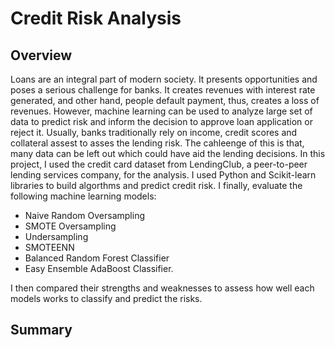 # Credit Risk Analysis
## Overview
Loans are an integral part of modern society. It presents opportunities and poses a serious challenge for banks. It creates revenues with interest rate generated, and other hand, people default payment, thus, creates a loss of revenues. However, machine learning can be used to analyze large set of data to predict risk and inform the decision to approve loan application or reject it. 
Usually, banks traditionally rely on income, credit scores and collateral assest to asses the lending risk. The cahleenge of this is that, many data can be left out which could have aid the lending decisions.
In this project, I used the credit card dataset from LendingClub, a peer-to-peer lending services company, for the analysis. I used Python and Scikit-learn libraries to build algorthms and predict credit risk. I finally, evaluate the following machine learning models:
- Naive Random Oversampling
- SMOTE Oversampling
- Undersampling
- SMOTEENN
- Balanced Random Forest Classifier
- Easy Ensemble AdaBoost Classifier.

I then compared their strengths and weaknesses to assess how well each models works to classify and predict the risks.
## Summary
